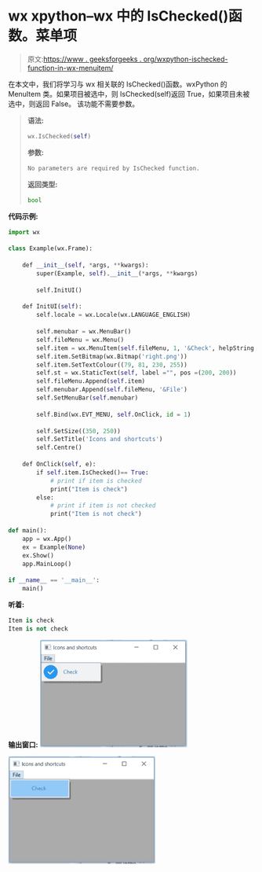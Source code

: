 # wx xpython–wx 中的 IsChecked()函数。菜单项

> 原文:[https://www . geeksforgeeks . org/wxpython-ischecked-function-in-wx-menuitem/](https://www.geeksforgeeks.org/wxpython-ischecked-function-in-wx-menuitem/)

在本文中，我们将学习与 wx 相关联的 IsChecked()函数。wxPython 的 MenuItem 类。如果项目被选中，则 IsChecked(self)返回 True，如果项目未被选中，则返回 False。
该功能不需要参数。

> **语法:**
> 
> ```py
> wx.IsChecked(self)
> 
> ```
> 
> **参数:**
> 
> ```py
> No parameters are required by IsChecked function.
> 
> ```
> 
> **返回类型:**
> 
> ```py
> bool
> 
> ```

**代码示例:**

```py
import wx

class Example(wx.Frame):

    def __init__(self, *args, **kwargs):
        super(Example, self).__init__(*args, **kwargs)

        self.InitUI()

    def InitUI(self):
        self.locale = wx.Locale(wx.LANGUAGE_ENGLISH)

        self.menubar = wx.MenuBar()
        self.fileMenu = wx.Menu()
        self.item = wx.MenuItem(self.fileMenu, 1, '&Check', helpString ="Check Help", kind = wx.ITEM_CHECK)
        self.item.SetBitmap(wx.Bitmap('right.png'))
        self.item.SetTextColour((79, 81, 230, 255))
        self.st = wx.StaticText(self, label ="", pos =(200, 200))
        self.fileMenu.Append(self.item)
        self.menubar.Append(self.fileMenu, '&File')
        self.SetMenuBar(self.menubar)

        self.Bind(wx.EVT_MENU, self.OnClick, id = 1)

        self.SetSize((350, 250))
        self.SetTitle('Icons and shortcuts')
        self.Centre()

    def OnClick(self, e):
        if self.item.IsChecked()== True:
            # print if item is checked
            print("Item is check")
        else:
            # print if item is not checked
            print("Item is not check")

def main():
    app = wx.App()
    ex = Example(None)
    ex.Show()
    app.MainLoop()

if __name__ == '__main__':
    main()
```

**听着:**

```py
Item is check
Item is not check

```

**输出窗口:**
![](img/7783e5d5badc8a299b1efc9811b75fe4.png)

![](img/cf87f9951e2a42f33eaeb9270180bec1.png)